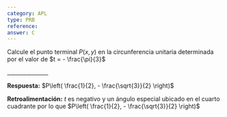 ```yaml
---
category: APL
type: PRB
reference: 
answer: C
---
```


Calcule el punto terminal $P(x,y)$ en la circunferencia unitaria determinada por el valor de $t = - \frac{\pi}{3}$                 
                                                 
\_\_\_\_\_\_\_\_\_\_\_\_\_\_\_               

**Respuesta:** $P\left( \frac{1}{2}, - \frac{\sqrt{3}}{2} \right)$ 

**Retroalimentación:** $t$ es negativo y un ángulo especial ubicado en el cuarto cuadrante por lo que
$P\left( \frac{1}{2}, - \frac{\sqrt{3}}{2} \right)$ 